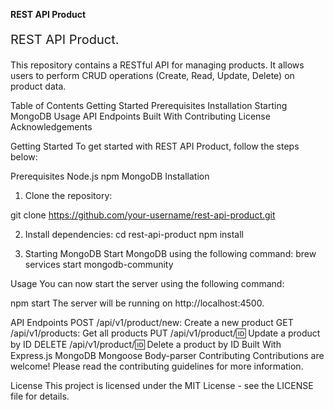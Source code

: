 **REST API Product**
<p style="font-size:20px;">REST API Product.</p>



This repository contains a RESTful API for managing products. It allows users to perform CRUD operations (Create, Read, Update, Delete) on product data.

Table of Contents
Getting Started
Prerequisites
Installation
Starting MongoDB
Usage
API Endpoints
Built With
Contributing
License
Acknowledgements



Getting Started
To get started with REST API Product, follow the steps below:

Prerequisites
Node.js
npm
MongoDB
Installation
1) Clone the repository:

git clone https://github.com/your-username/rest-api-product.git

2) Install dependencies:
   cd rest-api-product
   npm install
   
3) Starting MongoDB
Start MongoDB using the following command:
brew services start mongodb-community

Usage
You can now start the server using the following command:

npm start
The server will be running on http://localhost:4500.

API Endpoints
POST /api/v1/product/new: Create a new product
GET /api/v1/products: Get all products
PUT /api/v1/product/:id: Update a product by ID
DELETE /api/v1/product/:id: Delete a product by ID
Built With
Express.js
MongoDB
Mongoose
Body-parser
Contributing
Contributions are welcome! Please read the contributing guidelines for more information.

License
This project is licensed under the MIT License - see the LICENSE file for details.

